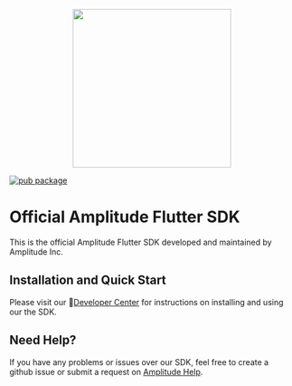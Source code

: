 <p align="center">
  <a href="https://amplitude.com" target="_blank" align="center">
    <img src="https://static.amplitude.com/lightning/46c85bfd91905de8047f1ee65c7c93d6fa9ee6ea/static/media/amplitude-logo-with-text.4fb9e463.svg" width="280">
  </a>
  <br />
</p>

[![pub package](https://img.shields.io/pub/v/amplitude_flutter.svg)](https://pub.dartlang.org/packages/amplitude_flutter)

# Official Amplitude Flutter SDK
This is the official Amplitude Flutter SDK developed and maintained by Amplitude Inc.

## Installation and Quick Start
Please visit our :100:[Developer Center](https://developers.amplitude.com/docs/flutter-setup) for instructions on installing and using our the SDK.

## Need Help?
If you have any problems or issues over our SDK, feel free to create a github issue or submit a request on [Amplitude Help](https://help.amplitude.com/hc/en-us/requests/new).
